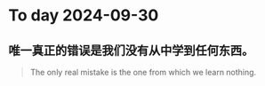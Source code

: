 
# To day 2024-09-30


## 唯一真正的错误是我们没有从中学到任何东西。
> The only real mistake is the one from which we learn nothing.

    